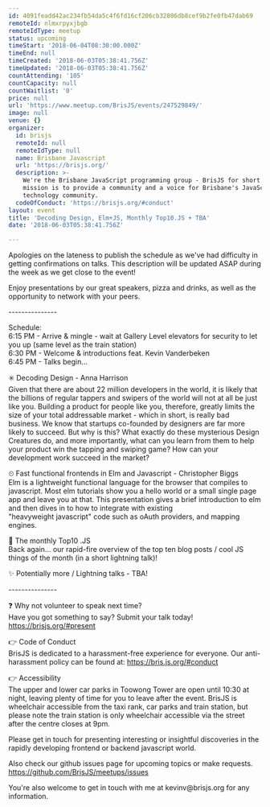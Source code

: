 ```yaml
---
id: 4091feadd42ac234fb54da5c4f6fd16cf206cb32806db8cef9b2fe0fb47dab69
remoteId: nlmxrpyxjbgb
remoteIdType: meetup
status: upcoming
timeStart: '2018-06-04T08:30:00.000Z'
timeEnd: null
timeCreated: '2018-06-03T05:38:41.756Z'
timeUpdated: '2018-06-03T05:38:41.756Z'
countAttending: '105'
countCapacity: null
countWaitlist: '0'
price: null
url: 'https://www.meetup.com/BrisJS/events/247529849/'
image: null
venue: {}
organizer:
  id: brisjs
  remoteId: null
  remoteIdType: null
  name: Brisbane Javascript
  url: 'https://brisjs.org/'
  description: >-
    We're the Brisbane JavaScript programming group - BrisJS for short. Our
    mission is to provide a community and a voice for Brisbane's JavaScript
    technology community.
  codeOfConduct: 'https://brisjs.org/#conduct'
layout: event
title: 'Decoding Design, Elm+JS, Monthly Top10.JS + TBA'
date: '2018-06-03T05:38:41.756Z'

---
```

<p>Apologies on the lateness to publish the schedule as we've had difficulty in getting confirmations on talks. This description will be updated ASAP during the week as we get close to the event!</p> <p>Enjoy presentations by our great speakers, pizza and drinks, as well as the opportunity to network with your peers.</p> <p>---------------</p> <p>Schedule:<br/>6:15 PM - Arrive &amp; mingle - wait at Gallery Level elevators for security to let you up (same level as the train station)<br/>6:30 PM - Welcome &amp; introductions feat. Kevin Vanderbeken<br/>6:45 PM - Talks begin…</p> <p>✳️ Decoding Design - Anna Harrison<br/>Given that there are about 22 million developers in the world, it is likely that the billions of regular tappers and swipers of the world will not at all be just like you. Building a product for people like you, therefore, greatly limits the size of your total addressable market - which in short, is really bad business. We know that startups co-founded by designers are far more likely to succeed. But why is this? What exactly do these mysterious Design Creatures do, and more importantly, what can you learn from them to help your product win the tapping and swiping game? How can your development work succeed in the market?</p> <p>⏲ Fast functional frontends in Elm and Javascript - Christopher Biggs<br/>Elm is a lightweight functional language for the browser that compiles to javascript. Most elm tutorials show you a hello world or a small single page app and leave you at that. This presentation gives a brief introduction to elm and then dives in to how to integrate with existing<br/>"heavyweight javascript" code such as oAuth providers, and mapping engines.</p> <p>📆 The monthly Top10 .JS<br/>Back again... our rapid-fire overview of the top ten blog posts / cool JS things of the month (in a short lightning talk)!</p> <p>✨ Potentially more / Lightning talks - TBA!</p> <p>---------------</p> <p>❓ Why not volunteer to speak next time?<br/>Have you got something to say? Submit your talk today! <a href="https://brisjs.org/#present" class="linkified">https://brisjs.org/#present</a></p> <p>👉 Code of Conduct<br/>BrisJS is dedicated to a harassment-free experience for everyone. Our anti-harassment policy can be found at: <a href="https://bris.js.org/#conduct" class="linkified">https://bris.js.org/#conduct</a></p> <p>👉 Accessibility<br/>The upper and lower car parks in Toowong Tower are open until 10:30 at night, leaving plenty of time for you to leave after the event. BrisJS is wheelchair accessible from the taxi rank, car parks and train station, but please note the train station is only wheelchair accessible via the street after the centre closes at 9pm.</p> <p>Please get in touch for presenting interesting or insightful discoveries in the rapidly developing frontend or backend javascript world.</p> <p>Also check our github issues page for upcoming topics or make requests. <a href="https://github.com/BrisJS/meetups/issues" class="linkified">https://github.com/BrisJS/meetups/issues</a></p> <p>You're also welcome to get in touch with me at kevinv@brisjs.org for any information.</p>
